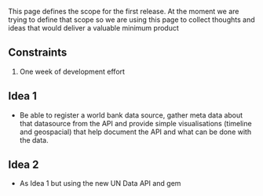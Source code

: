 This page defines the scope for the first release. At the moment we
are trying to define that scope so we are using this page to collect
thoughts and ideas that would deliver a valuable minimum product

## Constraints
1. One week of development effort

## Idea 1
* Be able to register a world bank data source, gather meta data about
  that datasource from the API and provide simple visualisations
  (timeline and geospacial) that help document the API and what can be
  done with the data.

## Idea 2
 * As Idea 1 but using the new UN Data API and gem

